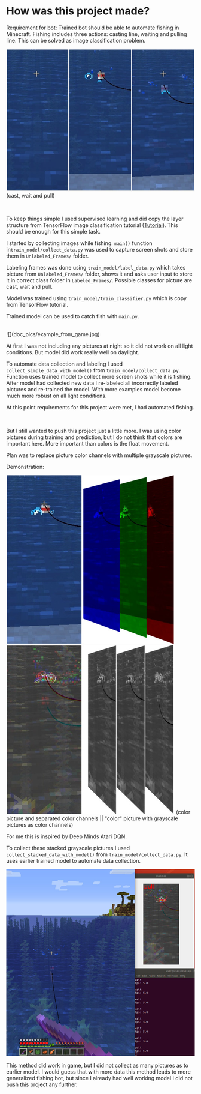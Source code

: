 # How was this project made?


Requirement for bot:
Trained bot should be able to automate fishing in Minecraft. Fishing includes three actions: casting line, waiting and pulling line. This can be solved as image classification problem.

![](doc_pics/actions.jpg)
(cast, wait and pull)

<br>

To keep things simple I used supervised learning and did copy the layer structure from TensorFlow image classification tutorial ([Tutorial](www.tensorflow.org/tutorials/images/classification)). This should be enough for this simple task.

I started by collecting images while fishing. `main()` function in`train_model/collect_data.py` was used to capture screen shots and store them in `Unlabeled_Frames/` folder.

Labeling frames was done using `train_model/label_data.py` which takes picture from `Unlabeled_Frames/` folder, shows it and asks user input to store it in correct class folder in `Labeled_Frames/`. Possible classes for picture are cast, wait and pull.

Model was trained using `train_model/train_classifier.py` which is copy from TensorFlow tutorial.

Trained model can be used to catch fish with `main.py`.

<br>
![](doc_pics/example_from_game.jpg)

At first I was not including any pictures at night so it did not work on all light conditions. But model did work really well on daylight.

To automate data collection and labeling I used  `collect_simple_data_with_model()` from `train_model/collect_data.py`. Function uses trained model to collect more screen shots while it is fishing. After model had collected new data I re-labeled all incorrectly labeled pictures and re-trained the model. With more examples model become much more robust on all light conditions.

At this point requirements for this project were met, I had automated fishing.

<br>

But I still wanted to push this project just a little more. 
I was using color pictures during training and prediction, but I do not think that colors are important here. More important than colors is the float movement. 

Plan was to replace picture color channels with multiple grayscale pictures.


Demonstration:

![](doc_pics/color_channels.jpg) ![](doc_pics/grayscale_as_color_channels.jpg)
(color picture and separated color channels || "color" picture with grayscale pictures as color channels)

For me this is inspired by Deep Minds Atari DQN.

To collect these stacked grayscale pictures I used  `collect_stacked_data_with_model()` from `train_model/collect_data.py`. It uses earlier trained model to automate data collection.

![](doc_pics/example_from_game_2.jpg)

This method did work in game, but I did not collect as many pictures as to earlier model. I would guess that with more data this method leads to more generalized fishing bot, but since I already had well working model I did not push this project any further.
